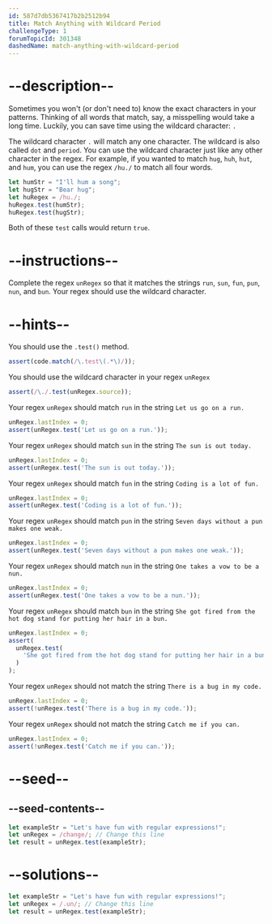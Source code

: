 ```yaml
---
id: 587d7db5367417b2b2512b94
title: Match Anything with Wildcard Period
challengeType: 1
forumTopicId: 301348
dashedName: match-anything-with-wildcard-period
---
```


# --description--

Sometimes you won't (or don't need to) know the exact characters in your patterns. Thinking of all words that match, say, a misspelling would take a long time. Luckily, you can save time using the wildcard character: `.`

The wildcard character `.` will match any one character. The wildcard is also called `dot` and `period`. You can use the wildcard character just like any other character in the regex. For example, if you wanted to match `hug`, `huh`, `hut`, and `hum`, you can use the regex `/hu./` to match all four words.

```js
let humStr = "I'll hum a song";
let hugStr = "Bear hug";
let huRegex = /hu./;
huRegex.test(humStr);
huRegex.test(hugStr);
```

Both of these `test` calls would return `true`.

# --instructions--

Complete the regex `unRegex` so that it matches the strings `run`, `sun`, `fun`, `pun`, `nun`, and `bun`. Your regex should use the wildcard character.

# --hints--

You should use the `.test()` method.

```js
assert(code.match(/\.test\(.*\)/));
```

You should use the wildcard character in your regex `unRegex`

```js
assert(/\./.test(unRegex.source));
```

Your regex `unRegex` should match `run` in the string `Let us go on a run.`

```js
unRegex.lastIndex = 0;
assert(unRegex.test('Let us go on a run.'));
```

Your regex `unRegex` should match `sun` in the string `The sun is out today.`

```js
unRegex.lastIndex = 0;
assert(unRegex.test('The sun is out today.'));
```

Your regex `unRegex` should match `fun` in the string `Coding is a lot of fun.`

```js
unRegex.lastIndex = 0;
assert(unRegex.test('Coding is a lot of fun.'));
```

Your regex `unRegex` should match `pun` in the string `Seven days without a pun makes one weak.`

```js
unRegex.lastIndex = 0;
assert(unRegex.test('Seven days without a pun makes one weak.'));
```

Your regex `unRegex` should match `nun` in the string `One takes a vow to be a nun.`

```js
unRegex.lastIndex = 0;
assert(unRegex.test('One takes a vow to be a nun.'));
```

Your regex `unRegex` should match `bun` in the string `She got fired from the hot dog stand for putting her hair in a bun.`

```js
unRegex.lastIndex = 0;
assert(
  unRegex.test(
    'She got fired from the hot dog stand for putting her hair in a bun.'
  )
);
```

Your regex `unRegex` should not match the string `There is a bug in my code.`

```js
unRegex.lastIndex = 0;
assert(!unRegex.test('There is a bug in my code.'));
```

Your regex `unRegex` should not match the string `Catch me if you can.`

```js
unRegex.lastIndex = 0;
assert(!unRegex.test('Catch me if you can.'));
```

# --seed--

## --seed-contents--

```js
let exampleStr = "Let's have fun with regular expressions!";
let unRegex = /change/; // Change this line
let result = unRegex.test(exampleStr);
```

# --solutions--

```js
let exampleStr = "Let's have fun with regular expressions!";
let unRegex = /.un/; // Change this line
let result = unRegex.test(exampleStr);
```

